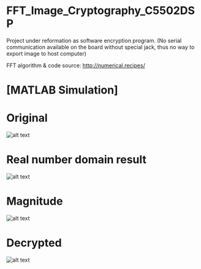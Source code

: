# FFT_Image_Cryptography_C5502DSP
Project under reformation as software encryption program. (No serial communication available on the board without special jack, thus no way to export image to host computer)


FFT algorithm & code source: http://numerical.recipes/

# [MATLAB Simulation]

# Original
![alt text](https://i.imgur.com/vBJmepc.png)

# Real number domain result
![alt text](https://i.imgur.com/W00mfQn.png)

# Magnitude
![alt text](https://i.imgur.com/qXGcfU4.png) 

# Decrypted
![alt text](https://i.imgur.com/CSGYoXT.png)
